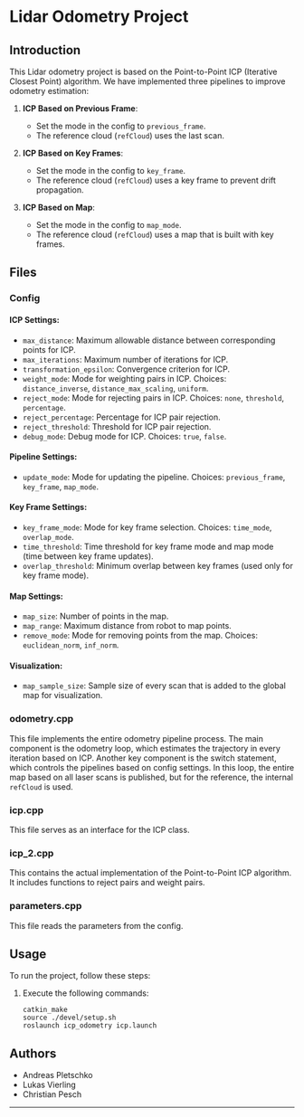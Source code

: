 # Lidar Odometry Project

## Introduction

This Lidar odometry project is based on the Point-to-Point ICP (Iterative Closest Point) algorithm. We have implemented three pipelines to improve odometry estimation:

1. **ICP Based on Previous Frame**:
   - Set the mode in the config to `previous_frame`.
   - The reference cloud (`refCloud`) uses the last scan.

2. **ICP Based on Key Frames**:
   - Set the mode in the config to `key_frame`.
   - The reference cloud (`refCloud`) uses a key frame to prevent drift propagation.

3. **ICP Based on Map**:
   - Set the mode in the config to `map_mode`.
   - The reference cloud (`refCloud`) uses a map that is built with key frames.

## Files

### Config

#### ICP Settings:

- `max_distance`: Maximum allowable distance between corresponding points for ICP.
- `max_iterations`: Maximum number of iterations for ICP.
- `transformation_epsilon`: Convergence criterion for ICP.
- `weight_mode`: Mode for weighting pairs in ICP. Choices: `distance_inverse`, `distance_max_scaling`, `uniform`.
- `reject_mode`: Mode for rejecting pairs in ICP. Choices: `none`, `threshold`, `percentage`.
- `reject_percentage`: Percentage for ICP pair rejection.
- `reject_threshold`: Threshold for ICP pair rejection.
- `debug_mode`: Debug mode for ICP. Choices: `true`, `false`.

#### Pipeline Settings:

- `update_mode`: Mode for updating the pipeline. Choices: `previous_frame`, `key_frame`, `map_mode`.

#### Key Frame Settings:

- `key_frame_mode`: Mode for key frame selection. Choices: `time_mode`, `overlap_mode`.
- `time_threshold`: Time threshold for key frame mode and map mode (time between key frame updates).
- `overlap_threshold`: Minimum overlap between key frames (used only for key frame mode).

#### Map Settings:

- `map_size`: Number of points in the map.
- `map_range`: Maximum distance from robot to map points.
- `remove_mode`: Mode for removing points from the map. Choices: `euclidean_norm`, `inf_norm`.

#### Visualization:

- `map_sample_size`: Sample size of every scan that is added to the global map for visualization.

### odometry.cpp

This file implements the entire odometry pipeline process. The main component is the odometry loop, which estimates the trajectory in every iteration based on ICP. Another key component is the switch statement, which controls the pipelines based on config settings. In this loop, the entire map based on all laser scans is published, but for the reference, the internal `refCloud` is used.

### icp.cpp

This file serves as an interface for the ICP class.

### icp_2.cpp

This contains the actual implementation of the Point-to-Point ICP algorithm. It includes functions to reject pairs and weight pairs.

### parameters.cpp

This file reads the parameters from the config.

## Usage

To run the project, follow these steps:

1. Execute the following commands:
   ```
   catkin_make
   source ./devel/setup.sh
   roslaunch icp_odometry icp.launch
   ```

## Authors

- Andreas Pletschko
- Lukas Vierling
- Christian Pesch

---